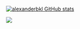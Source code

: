 [![alexanderbkl GitHub stats](https://github-readme-stats.vercel.app/api?username=alexanderbkl&count_private=false)](https://github.com/alexanderbkl)

![](https://komarev.com/ghpvc/?username=alexanderbkl)
